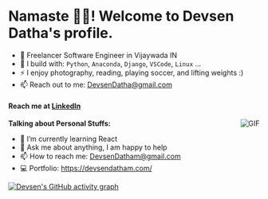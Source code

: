 # Namaste 🙏🏻! Welcome to Devsen Datha's profile.

- 🏢 Freelancer Software Engineer  in Vijaywada IN
- 🧰 I build with: `Python`, `Anaconda`, `Django`, `VSCode`, `Linux` ...
- ⚡ I enjoy photography, reading, playing soccer, and lifting weights :)
- 📫 Reach out to me: DevsenDatha@gmail.com

#### Reach me at [LinkedIn](www.linkedin.com/in/devsendatha/)

<img align="right" alt="GIF" src="https://media.giphy.com/media/836HiJc7pgzy8iNXCn/giphy.gif" />
   
**Talking about Personal Stuffs:**

- 🌱 I’m currently learning React
- 💬 Ask me about anything, I am happy to help
- 📫 How to reach me: DevsenDatham@gmail.com
- 💻 Portfolio: https://devsendatham.com/ <br>

[![Devsen's GitHub activity graph](https://activity-graph.herokuapp.com/graph?username=Devsendatha&theme=xcode)](https://git.io/Devsendatha)

